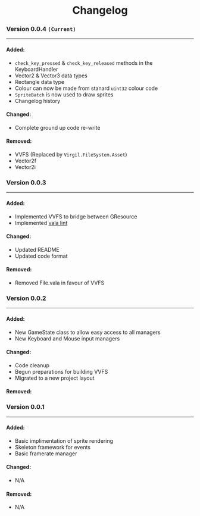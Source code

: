 <h1 align="center">Changelog</h1>

### Version 0.0.4 `(Current)`
---
#### Added:
- `check_key_pressed` & `check_key_released` methods in the KeyboardHandler
- Vector2 & Vector3 data types
- Rectangle data type
- Colour can now be made from stanard `uint32` colour code
- `SpriteBatch` is now used to draw sprites
- Changelog history

#### Changed:
- Complete ground up code re-write

#### Removed:
- VVFS (Replaced by `Virgil.FileSystem.Asset`)
- Vector2f
- Vector2i



### Version 0.0.3
---
#### Added:
- Implemented VVFS to bridge between GResource
- Implemented [vala lint](https://github.com/vala-lang/vala-lint)

#### Changed:
- Updated README
- Updated code format

#### Removed:
- Removed File.vala in favour of VVFS



### Version 0.0.2
---
#### Added:
- New GameState class to allow easy access to all managers
- New Keyboard and Mouse input managers

#### Changed:
- Code cleanup
- Begun preparations for building VVFS
- Migrated to a new project layout

#### Removed:



### Version 0.0.1
---
#### Added:
- Basic implimentation of sprite rendering
- Skeleton framework for events
- Basic framerate manager

#### Changed:
- N/A

#### Removed:
- N/A
